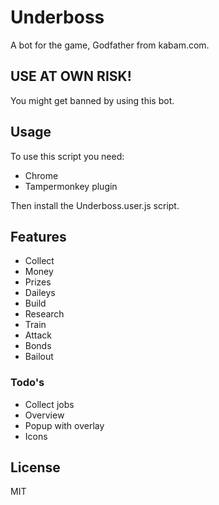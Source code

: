 # Underboss
A bot for the game, Godfather from kabam.com.

## USE AT OWN RISK!

You might get banned by using this bot.

## Usage

To use this script you need:
- Chrome
- Tampermonkey plugin

Then install the Underboss.user.js script.

## Features
- Collect
 - Money
 - Prizes
 - Daileys
- Build
- Research
- Train
- Attack
- Bonds
- Bailout

### Todo's

- Collect jobs
- Overview
- Popup with overlay
- Icons

License
----

MIT